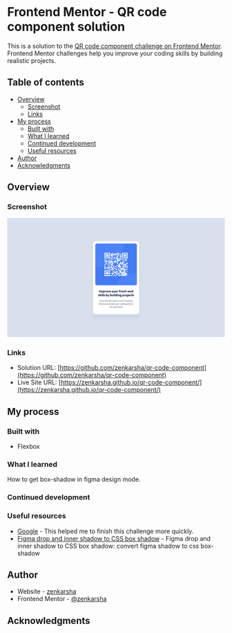 # Frontend Mentor - QR code component solution

This is a solution to the [QR code component challenge on Frontend Mentor](https://www.frontendmentor.io/challenges/qr-code-component-iux_sIO_H). Frontend Mentor challenges help you improve your coding skills by building realistic projects. 

## Table of contents

- [Overview](#overview)
  - [Screenshot](#screenshot)
  - [Links](#links)
- [My process](#my-process)
  - [Built with](#built-with)
  - [What I learned](#what-i-learned)
  - [Continued development](#continued-development)
  - [Useful resources](#useful-resources)
- [Author](#author)
- [Acknowledgments](#acknowledgments)

## Overview

### Screenshot

![](./screenshot.jpg)

### Links

- Solution URL: [https://github.com/zenkarsha/qr-code-component](https://github.com/zenkarsha/qr-code-component)
- Live Site URL: [https://zenkarsha.github.io/qr-code-component/](https://zenkarsha.github.io/qr-code-component/)

## My process

### Built with

- Flexbox

### What I learned

How to get box-shadow in figma design mode.

### Continued development

### Useful resources

- [Google](https://www.google.com) - This helped me to finish this challenge more quickly.
- [Figma drop and inner shadow to CSS box shadow](https://www.figma.com/community/plugin/1374511779922909714/figma-drop-and-inner-shadow-to-css-box-shadow) - Figma drop and inner shadow to CSS box shadow: convert figma shadow to css box-shadow

## Author

- Website - [zenkarsha](https://zenkarsha.github.io/)
- Frontend Mentor - [@zenkarsha](https://www.frontendmentor.io/profile/zenkarsha)

## Acknowledgments
